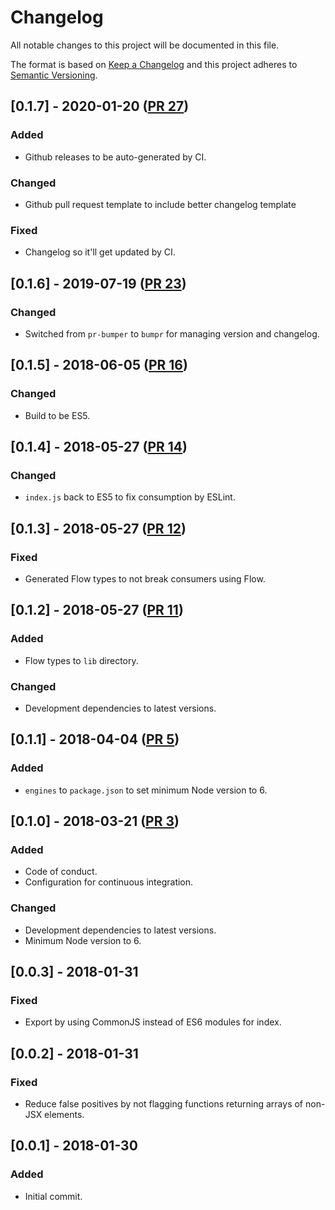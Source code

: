 # Changelog

All notable changes to this project will be documented in this file.

The format is based on [Keep a Changelog](http://keepachangelog.com/en/1.0.0/)
and this project adheres to [Semantic Versioning](http://semver.org/spec/v2.0.0.html).

<!--
  The bumpr comment below is there to make it easier to update this changelog using a machine during PR merge.
  Please do not remove it, as this will break continuous integration.
-->

<!-- bumpr -->

## [0.1.7] - 2020-01-20 ([PR 27](https://github.com/dogma-io/eslint-plugin-react-compat/pull/27))

### Added
-   Github releases to be auto-generated by CI.

### Changed
-   Github pull request template to include better changelog template

### Fixed
*   Changelog so it'll get updated by CI.

## [0.1.6] - 2019-07-19 ([PR 23](https://github.com/dogma-io/eslint-plugin-react-compat/pull/23))

### Changed
*   Switched from `pr-bumper` to `bumpr` for managing version and changelog.

## [0.1.5] - 2018-06-05 ([PR 16](https://github.com/dogma-io/eslint-plugin-react-compat/pull/16))

### Changed
*   Build to be ES5.

## [0.1.4] - 2018-05-27 ([PR 14](https://github.com/dogma-io/eslint-plugin-react-compat/pull/14))

### Changed
*   `index.js` back to ES5 to fix consumption by ESLint.

## [0.1.3] - 2018-05-27 ([PR 12](https://github.com/dogma-io/eslint-plugin-react-compat/pull/12))

### Fixed
*   Generated Flow types to not break consumers using Flow.

## [0.1.2] - 2018-05-27 ([PR 11](https://github.com/dogma-io/eslint-plugin-react-compat/pull/11))

### Added
*   Flow types to `lib` directory.

### Changed
*   Development dependencies to latest versions.

## [0.1.1] - 2018-04-04 ([PR 5](https://github.com/dogma-io/eslint-plugin-react-compat/pull/5))

### Added
*   `engines` to `package.json` to set minimum Node version to 6.

## [0.1.0] - 2018-03-21 ([PR 3](https://github.com/dogma-io/eslint-plugin-react-compat/pull/3))

### Added
*   Code of conduct.
*   Configuration for continuous integration.

### Changed
*   Development dependencies to latest versions.
*   Minimum Node version to 6.

## [0.0.3] - 2018-01-31

### Fixed
*   Export by using CommonJS instead of ES6 modules for index.

## [0.0.2] - 2018-01-31

### Fixed
*   Reduce false positives by not flagging functions returning arrays of non-JSX elements.

## [0.0.1] - 2018-01-30

### Added
*   Initial commit.
